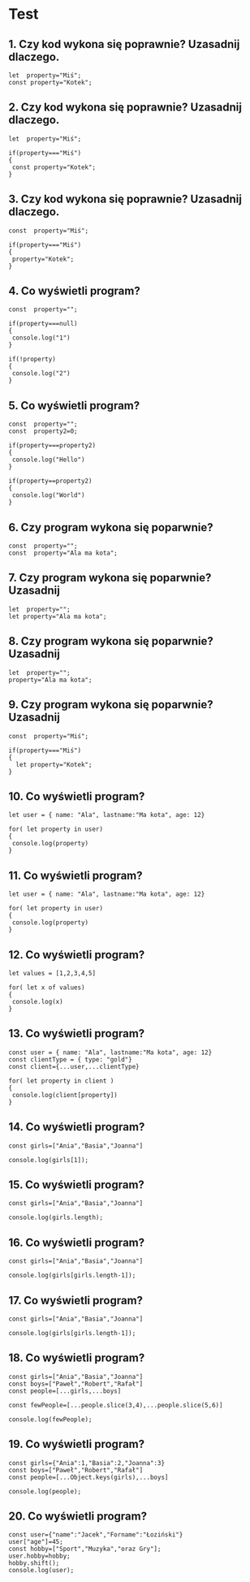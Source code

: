 # Test

## 1. Czy kod wykona się poprawnie? Uzasadnij dlaczego.
 
 ```javasrcript
let  property="Miś";
const property="Kotek";
```

## 2. Czy kod wykona się poprawnie? Uzasadnij dlaczego.
 
 ```javasrcript
let  property="Miś";

if(property==="Miś")
{
  const property="Kotek";
}
```


## 3. Czy kod wykona się poprawnie? Uzasadnij dlaczego.
 
 ```javasrcript
const  property="Miś";

if(property==="Miś")
{
  property="Kotek";
}
```



## 4. Co wyświetli program?
 
 ```javasrcript
const  property="";

if(property===null)
{
  console.log("1")
}

if(!property)
{
  console.log("2")
}
```


## 5. Co wyświetli program?
 
 ```javasrcript
const  property="";
const  property2=0;

if(property===property2)
{
  console.log("Hello")
}

if(property==property2)
{
  console.log("World")
}
```

## 6. Czy program wykona się poparwnie?
 
 ```javasrcript
const  property="";
const  property="Ala ma kota";
```


## 7. Czy program wykona się poparwnie? Uzasadnij
 
 ```javasrcript
let  property="";
let property="Ala ma kota";
```

## 8. Czy program wykona się poparwnie? Uzasadnij
 
 ```javasrcript
let  property="";
property="Ala ma kota";
```

## 9. Czy program wykona się poparwnie? Uzasadnij
 
 ```javasrcript
const  property="Miś";

if(property==="Miś")
{
   let property="Kotek";
}
```

## 10. Co wyświetli program?
 
 ```javasrcript
let user = { name: "Ala", lastname:"Ma kota", age: 12}

for( let property in user)
{
  console.log(property)
}
```



## 11. Co wyświetli program?
 
 ```javasrcript
let user = { name: "Ala", lastname:"Ma kota", age: 12}

for( let property in user)
{
  console.log(property)
}
```

## 12. Co wyświetli program?
 
 ```javasrcript
let values = [1,2,3,4,5] 

for( let x of values)
{
  console.log(x)
}
```


## 13. Co wyświetli program?

 ```javasrcript
const user = { name: "Ala", lastname:"Ma kota", age: 12}
const clientType = { type: "gold"}
const client={...user,...clientType}

for( let property in client )
{
  console.log(client[property])
}
```


## 14. Co wyświetli program?

 ```javasrcript
const girls=["Ania","Basia","Joanna"]

console.log(girls[1]);

```


## 15. Co wyświetli program?

 ```javasrcript
const girls=["Ania","Basia","Joanna"]

console.log(girls.length);

```


## 16. Co wyświetli program?

 ```javasrcript
const girls=["Ania","Basia","Joanna"]

console.log(girls[girls.length-1]);

```


## 17. Co wyświetli program?

 ```javasrcript
const girls=["Ania","Basia","Joanna"]

console.log(girls[girls.length-1]);

```

## 18. Co wyświetli program?

 ```javasrcript
const girls=["Ania","Basia","Joanna"]
const boys=["Paweł","Robert","Rafał"]
const people=[...girls,...boys]

const fewPeople=[...people.slice(3,4),...people.slice(5,6)]

console.log(fewPeople);
```

## 19. Co wyświetli program?
 ```javasrcript
const girls={"Ania":1,"Basia":2,"Joanna":3}
const boys=["Paweł","Robert","Rafał"]
const people=[...Object.keys(girls),...boys]

console.log(people);
```

## 20. Co wyświetli program?
 ```javasrcript
const user={"name":"Jacek","Forname":"Łoziński"}
user["age"]=45;
const hobby=["Sport","Muzyka","oraz Gry"];
user.hobby=hobby;
hobby.shift();
console.log(user);
```




